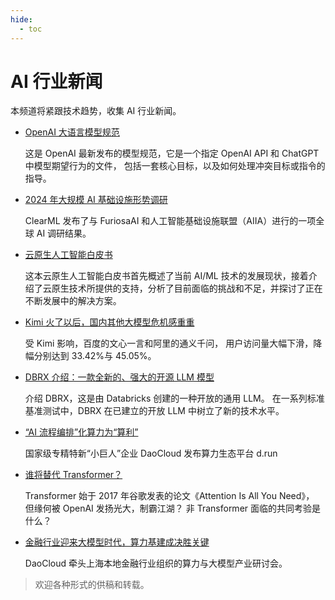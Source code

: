 ```yaml
---
hide:
  - toc
---
```


# AI 行业新闻

本频道将紧跟技术趋势，收集 AI 行业新闻。

- [OpenAI 大语言模型规范](./0509-model-spec.md)

    这是 OpenAI 最新发布的模型规范，它是一个指定 OpenAI API 和 ChatGPT 中模型期望行为的文件，
    包括一套核心目标，以及如何处理冲突目标或指令的指导。

- [2024 年大规模 AI 基础设施形势调研](./0429-ai-survey.md)

    ClearML 发布了与 FuriosaAI 和人工智能基础设施联盟（AIIA）进行的一项全球 AI 调研结果。

- [云原生人工智能白皮书](./0410-cnai-wp.md)

    这本云原生人工智能白皮书首先概述了当前 AI/ML 技术的发展现状，接着介绍了云原生技术所提供的支持，分析了目前面临的挑战和不足，并探讨了正在不断发展中的解决方案。

- [Kimi 火了以后，国内其他大模型危机感重重](./0408-after-kimi.md)

    受 Kimi 影响，百度的文心一言和阿里的通义千问，
    用户访问量大幅下滑，降幅分别达到 33.42%与 45.05%。

- [DBRX 介绍：一款全新的、强大的开源 LLM 模型](./0407-dbrx.md)

    介绍 DBRX，这是由 Databricks 创建的一种开放的通用 LLM。
    在一系列标准基准测试中，DBRX 在已建立的开放 LLM 中树立了新的技术水平。

- [“AI 流程编排”化算力为“算利”](./0403-cp-to-profit.md)

    国家级专精特新“小巨人”企业 DaoCloud 发布算力生态平台 d.run

- [谁将替代 Transformer？](./0327-transformer.md)

    Transformer 始于 2017 年谷歌发表的论文《Attention Is All You Need》，
    但缘何被 OpenAI 发扬光大，制霸江湖？
    非 Transformer 面临的共同考验是什么？

- [金融行业迎来大模型时代，算力基建成决胜关键](./0326-compute-power.md)

    DaoCloud 牵头上海本地金融行业组织的算力与大模型产业研讨会。

> 欢迎各种形式的供稿和转载。
